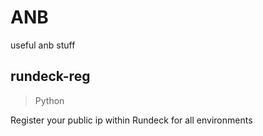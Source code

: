 # ANB
useful anb stuff

## rundeck-reg
> Python

Register your public ip within Rundeck for all environments